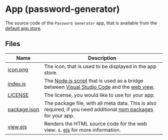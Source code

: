 # App (password-generator)

The source code of the `Password Generator` app, that is available from the [default app store](https://egodigital.github.io/vscode-powertools/apps/store.json).

## Files

| Name | Description |
| ---- | ----------- |
| [icon.png](https://github.com/egodigital/vscode-powertools-samples/blob/master/app-password-generator/icon.png) | The icon, that is used to be displayed in the app store. |
| [index.js](https://github.com/egodigital/vscode-powertools-samples/blob/master/app-password-generator/index.js) | The [Node.js script](https://nodejs.org/) that is used as a bridge between [Visual Studio Code](https://code.visualstudio.com/api/references/vscode-api) and the [web view](https://code.visualstudio.com/api/extension-guides/webview). |
| [LICENSE](https://github.com/egodigital/vscode-powertools-samples/blob/master/app-password-generator/LICENSE) | The license, you would like to use for your app. |
| [package.json](https://github.com/egodigital/vscode-powertools-samples/blob/master/app-password-generator/package.json) | The package file, with all meta data. This is also required, if you need additional [npm packages](https://www.npmjs.com/) for your app. |
| [view.ejs](https://github.com/egodigital/vscode-powertools-samples/blob/master/app-password-generator/view.ejs) | Renders the HTML source code for the web view. s. [ejs](https://www.npmjs.com/package/ejs) for more information. |
